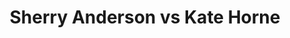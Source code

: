 ---
title: Sherry Anderson vs Kate Horne
player1:
  name: Anderson, Sherry
  percent: 88
  wins: 2
  losses: 0
player2:
  name: Horne, Kate
  percent: 87
  wins: 0
  losses: 2
games:
- player1:
    team: SK
    position: Fourth
    percent: 92
    win: 1
    loss: 0
  player2:
    team: AB
    position: Lead
    percent: 83
    win: 0
    loss: 1
  event: Hearts
  year: 1995
  draw: Round Robin(17)
  score: AB 2 - SK 4
- player1:
    team: SK
    position: Fourth
    percent: 84
    win: 1
    loss: 0
  player2:
    team: AB
    position: Lead
    percent: 91
    win: 0
    loss: 1
  event: Hearts
  year: 2002
  draw: Round Robin(2)
  score: SK 5 - AB 3
- player1:
    team: AND
    position: Fourth
    percent: 75
    win: 0
    loss: 1
  player2:
    team: KIN
    position: Lead
    percent: 78
    win: 1
    loss: 0
  event: Trials (Women)
  year: 2001
  draw: Round Robin(9)
  score: AND 5 - KIN 7
---